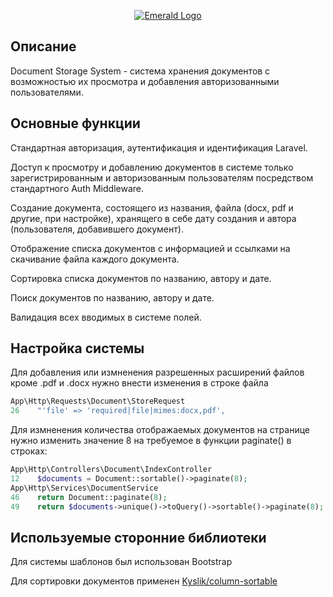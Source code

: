 <p align="center">
    <a href="https://laravel.com" target="_blank"><img src="https://t3.ftcdn.net/jpg/07/32/10/90/360_F_732109080_4lXwGofazqAiysUpcCnrbflsNOl9EMdW.jpg" alt="Emerald Logo"></a>
</p>

## Описание

Document Storage System - система хранения документов с возможностью их просмотра и добавления авторизованными пользователями. 

## Основные функции

<div><p>Стандартная авторизация, аутентификация и идентификация Laravel.</div></p>
<div><p>Доступ к просмотру и добавлению документов в системе только зарегистрированным и авторизованным пользователям посредством стандартного Auth Middleware.</div></p>
<div><p>Создание документа, состоящего из названия, файла (docx, pdf и другие, при настройке), хранящего в себе дату создания и автора (пользователя, добавившего документ).</div></p>
<div><p>Отображение списка документов с информацией и ссылками на скачивание файла каждого документа.</div></p>
<div><p>Сортировка списка документов по названию, автору и дате.</div></p>
<div><p>Поиск документов по названию, автору и дате.</div></p>
<div><p>Валидация всех вводимых в системе полей.</div></p>

## Настройка системы

Для добавления или измненения разрешенных расширений файлов кроме .pdf и .docx нужно внести изменения в строке файла
```php
App\Http\Requests\Document\StoreRequest
26    "'file' => 'required|file|mimes:docx,pdf',
```

Для измненения количества отображаемых документов на странице нужно изменить значение 8 на требуемое в функции paginate() в строках:

```php
App\Http\Controllers\Document\IndexController
12    $documents = Document::sortable()->paginate(8);
App\Http\Services\DocumentService
46    return Document::paginate(8);
49    return $documents->unique()->toQuery()->sortable()->paginate(8);
```

## Используемые сторонние библиотеки

<div><p>Для системы шаблонов был использован Bootstrap</div></p>
<div><p>Для сортировки документов применен <a href="https://github.com/Kyslik/column-sortable">Kyslik/column-sortable<a></div></p>
